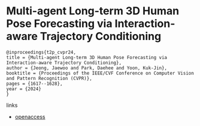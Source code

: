 # Multi-agent Long-term 3D Human Pose Forecasting via Interaction-aware Trajectory Conditioning

```
@inproceedings{t2p_cvpr24,
title = {Multi-agent Long-term 3D Human Pose Forecasting via Interaction-aware Trajectory Conditioning},
author = {Jeong, Jaewoo and Park, Daehee and Yoon, Kuk-Jin},
booktitle = {Proceedings of the IEEE/CVF Conference on Computer Vision and Pattern Recognition (CVPR)},
pages = {1617--1628},
year = {2024}
}
```

links
- [openaccess](https://openaccess.thecvf.com//content/CVPR2024/html/Jeong_Multi-agent_Long-term_3D_Human_Pose_Forecasting_via_Interaction-aware_Trajectory_Conditioning_CVPR_2024_paper.html)
